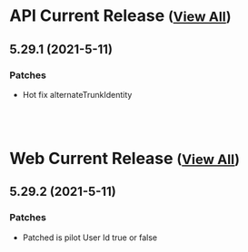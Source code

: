 
# API Current Release <small>([View All](/API.md))</small>
## 5.29.1 (2021-5-11)
### Patches 

- Hot fix alternateTrunkIdentity

<br><br>
# Web Current Release <small>([View All](/Web.md))</small>
## 5.29.2 (2021-5-11)
### Patches 

- Patched is pilot User Id true or false

  